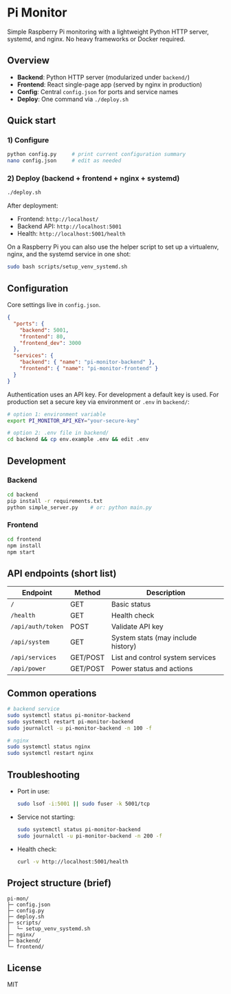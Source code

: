 # Pi Monitor

Simple Raspberry Pi monitoring with a lightweight Python HTTP server, systemd, and nginx. No heavy frameworks or Docker required.

## Overview

- **Backend**: Python HTTP server (modularized under `backend/`)
- **Frontend**: React single-page app (served by nginx in production)
- **Config**: Central `config.json` for ports and service names
- **Deploy**: One command via `./deploy.sh`

## Quick start

### 1) Configure

```bash
python config.py     # print current configuration summary
nano config.json     # edit as needed
```

### 2) Deploy (backend + frontend + nginx + systemd)

```bash
./deploy.sh
```

After deployment:

- Frontend: `http://localhost/`
- Backend API: `http://localhost:5001`
- Health: `http://localhost:5001/health`

On a Raspberry Pi you can also use the helper script to set up a virtualenv, nginx, and the systemd service in one shot:

```bash
sudo bash scripts/setup_venv_systemd.sh
```

## Configuration

Core settings live in `config.json`.

```json
{
  "ports": {
    "backend": 5001,
    "frontend": 80,
    "frontend_dev": 3000
  },
  "services": {
    "backend": { "name": "pi-monitor-backend" },
    "frontend": { "name": "pi-monitor-frontend" }
  }
}
```

Authentication uses an API key. For development a default key is used. For production set a secure key via environment or `.env` in `backend/`:

```bash
# option 1: environment variable
export PI_MONITOR_API_KEY="your-secure-key"

# option 2: .env file in backend/
cd backend && cp env.example .env && edit .env
```

## Development

### Backend

```bash
cd backend
pip install -r requirements.txt
python simple_server.py    # or: python main.py
```

### Frontend

```bash
cd frontend
npm install
npm start
```

## API endpoints (short list)

| Endpoint | Method | Description |
| --- | --- | --- |
| `/` | GET | Basic status |
| `/health` | GET | Health check |
| `/api/auth/token` | POST | Validate API key |
| `/api/system` | GET | System stats (may include history) |
| `/api/services` | GET/POST | List and control system services |
| `/api/power` | GET/POST | Power status and actions |

## Common operations

```bash
# backend service
sudo systemctl status pi-monitor-backend
sudo systemctl restart pi-monitor-backend
sudo journalctl -u pi-monitor-backend -n 100 -f

# nginx
sudo systemctl status nginx
sudo systemctl restart nginx
```

## Troubleshooting

- Port in use:
  ```bash
  sudo lsof -i:5001 || sudo fuser -k 5001/tcp
  ```
- Service not starting:
  ```bash
  sudo systemctl status pi-monitor-backend
  sudo journalctl -u pi-monitor-backend -n 200 -f
  ```
- Health check:
  ```bash
  curl -v http://localhost:5001/health
  ```

## Project structure (brief)

```
pi-mon/
├─ config.json
├─ config.py
├─ deploy.sh
├─ scripts/
│  └─ setup_venv_systemd.sh
├─ nginx/
├─ backend/
└─ frontend/
```

## License

MIT


